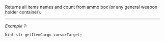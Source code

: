 Returns all items names and count from ammo box (or any general weapon holder container).


---
*Example 1:*
```sqf
hint str getItemCargo cursorTarget;
```